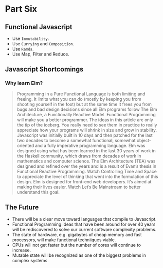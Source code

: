# Part Six
## Functional Javascript
* Use `Immutability`.
* Use `Currying` and `Composition`.
* Use `Ramda`.
* Use Map, Filter and Reduce.

## Javascript Shortcomings
### Why learn Elm?
> Programming in a Pure Functional Language is both limiting and freeing. It limits what you can do (mostly by keeping you from shooting yourself in the foot) but at the same time it frees you from bugs and bad design decisions since all Elm programs follow The Elm Architecture, a Functionally Reactive Model.
> Functional Programming will make you a better programmer. The ideas in this article are only the tip of the iceberg. You really need to see them in practice to really appreciate how your programs will shrink in size and grow in stability.
> Javascript was initially built in 10 days and then patched for the last two decades to become a somewhat functional, somewhat object-oriented and a fully imperative programming language. Elm was designed using what has been learned in the last 30 years of work in the Haskell community, which draws from decades of work in mathematics and computer science. The Elm Architecture (TEA) was designed and refined over the years and is a result of Evan’s thesis in Functional Reactive Programming. Watch Controlling Time and Space to appreciate the level of thinking that went into the formulation of this design.
> Elm is designed for front-end web developers. It’s aimed at making their lives easier. Watch Let’s Be Mainstream to better understand this goal.

## The Future
* There will be a clear move toward languages that compile to Javascript.
* Functional Programming ideas that have been around for over 40 years will be rediscovered to solve our current software complexity problems.
* The state of hardware, e.g. gigabytes of cheap memory and fast processors, will make functional techniiques viable.
* CPUs will not get faster but the number of cores will continue to increase.
* Mutable state will be recognized as one of the biggest problems in complex systems.
